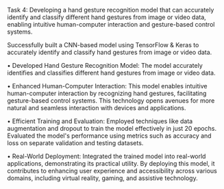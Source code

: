 Task 4: Developing a hand gesture recognition model that can accurately identify and classify different hand gestures from image or video data, enabling intuitive human-computer interaction and gesture-based control systems.

Successfully built a CNN-based model using TensorFlow & Keras to accurately identify and classify hand gestures from image or video data.

• Developed Hand Gesture Recognition Model:
 The model accurately identifies and classifies different hand gestures from image or video data.

• Enhanced Human-Computer Interaction: This model enables intuitive human-computer interaction by recognizing hand gestures, facilitating gesture-based control systems. This technology opens avenues for more natural and seamless interaction with devices and applications.

• Efficient Training and Evaluation: Employed techniques like data augmentation and dropout to train the model effectively in just 20 epochs.
 Evaluated the model's performance using metrics such as accuracy and loss on separate validation and testing datasets.

 • Real-World Deployment: Integrated the trained model into real-world applications, demonstrating its practical utility. By deploying this model, it contributes to enhancing user experience and accessibility across various domains, including virtual reality, gaming, and assistive technology.

